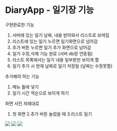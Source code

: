 # DiaryApp - 일기장 기능

구현완료한 기능

1. 서버에 있는 일기 날짜, 내용 받아와서 리스트로 보여짐
2. 리스트에 있는 일기 누르면 일기화면으로 넘어감
3. 추가 버튼 누르면 일기 추가 화면으로 넘어감
4. 일기 수정,삭제 기능 완료 (서버 db랑 연동됨)
5. 리스트 목록에서는 일기 내용 일부분만 보이게 함
6. 일기 추가 시 현재 날짜로 일기 저장됨 (날짜는 수정못함)


추가해야 하는 기능
1. 메뉴 틀에 넣기
2. 일기 시간 역순으로 보이게 하기

화면 사진 차례대로
1. 첫 화면 2.추가 버튼 눌렀을 때 3.리스트 일기 

<div>
<img widht="200" src="https://user-images.githubusercontent.com/30498310/47266363-483fe300-d570-11e8-9166-d1af0d5574c1.png">
<img widht="200" src="https://user-images.githubusercontent.com/30498310/47266366-5d1c7680-d570-11e8-8968-6704062ee0df.png">
<img widht="200" src="https://user-images.githubusercontent.com/30498310/47266368-660d4800-d570-11e8-882d-8465fb1264e9.png">
</div>
